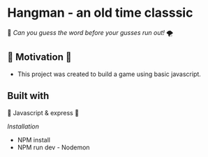 #  Hangman - an old time classsic 

 🐇 *Can you guess the word before your gusses run out!* 🌪️

## 🚀 Motivation 🚀

 - This project was created to build a game using basic javascript. 

## Built with

🔨 Javascript & express 🔧

*Installation*
 - NPM install
 - NPM run dev - Nodemon

